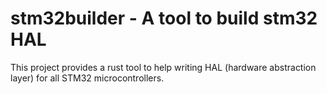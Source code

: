 stm32builder - A tool to build stm32 HAL
========================================

This project provides a rust tool to help writing HAL (hardware abstraction
layer) for all STM32 microcontrollers.
